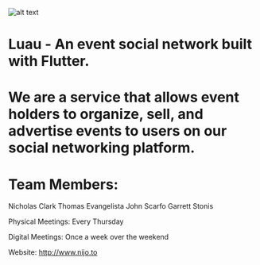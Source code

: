 ![alt text](https://i.ibb.co/r6NLg4f/Luau-Coconut.png "Logo Title Text 1")

# Luau - An event social network built with Flutter.
# We are a service that allows event holders to organize, sell, and advertise events to users on our social networking platform.

# Team Members:
Nicholas Clark
Thomas Evangelista
John Scarfo
Garrett Stonis

Physical Meetings: Every Thursday

Digital Meetings: Once a week over the weekend

Website: http://www.nijo.to
